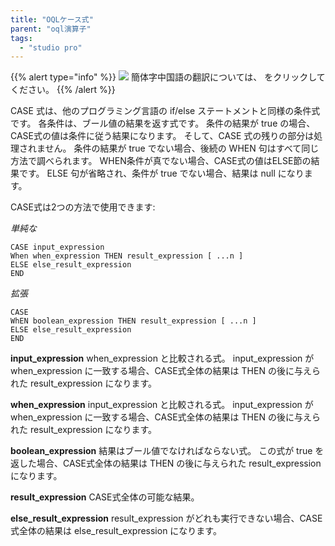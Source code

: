 ```yaml
---
title: "OQLケース式"
parent: "oql演算子"
tags:
  - "studio pro"
---
```


{{% alert type="info" %}}
<img src="attachments/chinese-translation/china.png" style="display: inline-block; margin: 0" /> 簡体字中国語の翻訳については、 [<unk> <unk> <unk>](https://cdn.mendix.tencent-cloud.com/documentation/refguide8/oql-case-expression.pdf) をクリックしてください。
{{% /alert %}}

CASE 式は、他のプログラミング言語の if/else ステートメントと同様の条件式です。 各条件は、ブール値の結果を返す式です。 条件の結果が true の場合、CASE式の値は条件に従う結果になります。 そして、CASE 式の残りの部分は処理されません。 条件の結果が true でない場合、後続の WHEN 句はすべて同じ方法で調べられます。 WHEN条件が真でない場合、CASE式の値はELSE節の結果です。 ELSE 句が省略され、条件が true でない場合、結果は null になります。

CASE式は2つの方法で使用できます:

_単純な_

```
CASE input_expression
When when_expression THEN result_expression [ ...n ]
ELSE else_result_expression
END
```

_拡張_

```
CASE
WhEN boolean_expression THEN result_expression [ ...n ] 
ELSE else_result_expression
END
```

**input_expression** when_expression と比較される式。 input_expression が when_expression に一致する場合、CASE式全体の結果は THEN の後に与えられた result_expression になります。

**when_expression** input_expression と比較される式。 input_expression が when_expression に一致する場合、CASE式全体の結果は THEN の後に与えられた result_expression になります。

**boolean_expression** 結果はブール値でなければならない式。 この式が true を返した場合、CASE式全体の結果は THEN の後に与えられた result_expression になります。

**result_expression** CASE式全体の可能な結果。

**else_result_expression** result_expression がどれも実行できない場合、CASE式全体の結果は else_result_expression になります。
